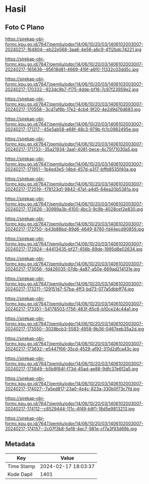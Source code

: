 # Hasil

## Foto C Plano

https://sirekap-obj-formc.kpu.go.id/7647/pemilu/pdpr/14/06/10/20/03/1406102003007-20240217-164804--eb22e568-3aa6-4e56-a6c9-4112bdc74221.jpg

https://sirekap-obj-formc.kpu.go.id/7647/pemilu/pdpr/14/06/10/20/03/1406102003007-20240217-165636--95618d81-4669-419f-a6f0-11332c03dd5c.jpg

https://sirekap-obj-formc.kpu.go.id/7647/pemilu/pdpr/14/06/10/20/03/1406102003007-20240217-170332--923dc9b7-f175-4dde-bf16-7c97f23959e2.jpg

https://sirekap-obj-formc.kpu.go.id/7647/pemilu/pdpr/14/06/10/20/03/1406102003007-20240217-170558--3cd7af6b-17e2-4cb4-9f20-4e2d9d76d683.jpg

https://sirekap-obj-formc.kpu.go.id/7647/pemilu/pdpr/14/06/10/20/03/1406102003007-20240217-171217--45e5ab58-e68f-48c3-979b-fc1c0982495e.jpg

https://sirekap-obj-formc.kpu.go.id/7647/pemilu/pdpr/14/06/10/20/03/1406102003007-20240217-171733--35a21934-3aa1-4081-bece-4c75f71030a5.jpg

https://sirekap-obj-formc.kpu.go.id/7647/pemilu/pdpr/14/06/10/20/03/1406102003007-20240217-171951--1b4ed3e5-14bd-457d-a317-bffb8535f40a.jpg

https://sirekap-obj-formc.kpu.go.id/7647/pemilu/pdpr/14/06/10/20/03/1406102003007-20240217-172519--f78123d1-9842-47a1-a4d5-64ea20b5381a.jpg

https://sirekap-obj-formc.kpu.go.id/7647/pemilu/pdpr/14/06/10/20/03/1406102003007-20240217-172626--30999a3b-6100-4bc3-9c9b-4028cef2e830.jpg

https://sirekap-obj-formc.kpu.go.id/7647/pemilu/pdpr/14/06/10/20/03/1406102003007-20240217-172750--b43b88bd-89d6-4649-8760-fd44ecd90859.jpg

https://sirekap-obj-formc.kpu.go.id/7647/pemilu/pdpr/14/06/10/20/03/1406102003007-20240217-172924--44413435-bf27-456b-89de-1995d8e02634.jpg

https://sirekap-obj-formc.kpu.go.id/7647/pemilu/pdpr/14/06/10/20/03/1406102003007-20240217-173056--fd426035-07db-4a87-a50e-669ad214131e.jpg

https://sirekap-obj-formc.kpu.go.id/7647/pemilu/pdpr/14/06/10/20/03/1406102003007-20240217-173211--129151d7-57ba-4ff3-bd73-077a5dbbff74.jpg

https://sirekap-obj-formc.kpu.go.id/7647/pemilu/pdpr/14/06/10/20/03/1406102003007-20240217-173351--54178503-f756-483f-85c6-b10ce24c44a1.jpg

https://sirekap-obj-formc.kpu.go.id/7647/pemilu/pdpr/14/06/10/20/03/1406102003007-20240217-173550--3028bcb3-5583-4958-9b36-0467eeb35a2d.jpg

https://sirekap-obj-formc.kpu.go.id/7647/pemilu/pdpr/14/06/10/20/03/1406102003007-20240217-173632--e5447f66-35cd-4529-af92-311d2dfca43c.jpg

https://sirekap-obj-formc.kpu.go.id/7647/pemilu/pdpr/14/06/10/20/03/1406102003007-20240217-173849--b5b8f84f-f73d-45ad-ae88-9dfc37e6f2a5.jpg

https://sirekap-obj-formc.kpu.go.id/7647/pemilu/pdpr/14/06/10/20/03/1406102003007-20240217-174027--7a5ed817-23a0-4e4c-823a-330b0f73c7fd.jpg

https://sirekap-obj-formc.kpu.go.id/7647/pemilu/pdpr/14/06/10/20/03/1406102003007-20240217-174112--c8529444-111c-4f49-b8f1-18d5e9813213.jpg

https://sirekap-obj-formc.kpu.go.id/7647/pemilu/pdpr/14/06/10/20/03/1406102003007-20240217-174157--2c07f3b8-5e18-4ec7-981e-cf7a3f93d69b.jpg


## Metadata

| Key        | Value               |
| ---------- | ------------------- |
| Time Stamp | 2024-02-17 18:03:37 |
| Kode Dapil | 1401                |



